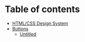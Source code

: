 # Table of contents

* [HTML/CSS Design System](README.md)
* [Buttons](butttons/README.md)
  * [Untitled](butttons/untitled.md)

